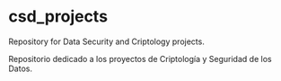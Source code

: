 # csd_projects

Repository for Data Security and Criptology projects.

Repositorio dedicado a los proyectos de Criptología y Seguridad de los Datos.
